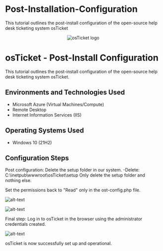 # Post-Installation-Configuration
This  tutorial outlines the post-install configuration of the open-source help desk ticketing system osTicket

<p align="center">
<img src="https://i.imgur.com/Clzj7Xs.png" alt="osTicket logo"/>
</p>

<h1>osTicket - Post-Install Configuration</h1>
This tutorial outlines the post-install configuration of the open-source help desk ticketing system osTicket.<br />




<h2>Environments and Technologies Used</h2>

- Microsoft Azure (Virtual Machines/Compute)
- Remote Desktop
- Internet Information Services (IIS)

<h2>Operating Systems Used </h2>

- Windows 10</b> (21H2)





<h2>Configuration Steps</h2>

  Post configuration: Delete the setup folder in our system. 
  -Delete: C:\inetpub\wwwroot\osTicket\setup
  Only delete the setup folder and nothing else.
  
  Set the permissions back to "Read" only in the ost-config.php file.
  
<p>
  
![alt-text](https://github.com/ishaqjones/Post-Installation-Configuration/assets/156931487/fe322dc3-0fed-4ce7-955d-e9dce69714d9)

</p>
<p>
  
<p>
  
![alt-text](https://github.com/ishaqjones/Post-Installation-Configuration/assets/156931487/c23af8c6-a370-415c-a880-bdf37e12498f)

</p>
<p>
  
  Final step:  Log in to osTicket in the browser using the administrator credentials created.
  
<p>
  
![alt-text](https://github.com/ishaqjones/Post-Installation-Configuration/assets/156931487/501fe6d5-23e9-41f7-8e63-a819c82ba56c)

</p>
<p>
  
  osTicket is now successfully set up and operational.


